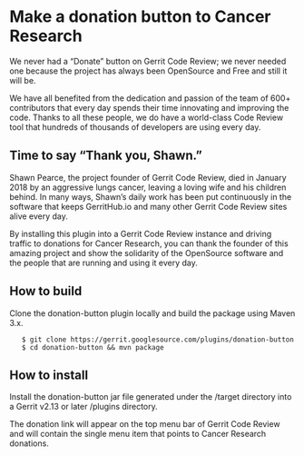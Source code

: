 # Make a donation button to Cancer Research

We never had a “Donate” button on Gerrit Code Review; we never needed one
because the project has always been OpenSource and Free and still it will be.

We have all benefited from the dedication and passion of the team of 600+
contributors that every day spends their time innovating and improving the code.
Thanks to all these people, we do have a world-class Code Review tool that hundreds
of thousands of developers are using every day.

## Time to say “Thank you, Shawn.”

Shawn Pearce, the project founder of Gerrit Code Review, died in January 2018 by
an aggressive lungs cancer, leaving a loving wife and his children behind.
In many ways, Shawn’s daily work has been put continuously in the software that
keeps GerritHub.io and many other Gerrit Code Review sites alive every day.

By installing this plugin into a Gerrit Code Review instance and driving traffic
to donations for Cancer Research, you can thank the founder of this amazing
project and show the solidarity of the OpenSource software and the people that
are running and using it every day.

## How to build

Clone the donation-button plugin locally and build the package using Maven 3.x.

```
   $ git clone https://gerrit.googlesource.com/plugins/donation-button
   $ cd donation-button && mvn package
```

## How to install

Install the donation-button jar file generated under the /target directory into
a Gerrit v2.13 or later /plugins directory.

The donation link will appear on the top menu bar of Gerrit Code Review and will
contain the single menu item that points to Cancer Research donations.



